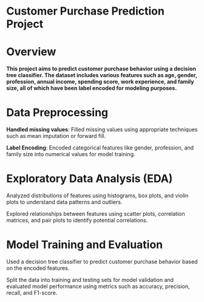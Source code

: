 

# Customer Purchase Prediction Project

# **Overview**

**This project aims to predict customer purchase behavior using a decision tree classifier. The dataset includes various features such as age, gender, profession, annual income, spending score, work experience, and family size, all of which have been label encoded for modeling purposes.**

# **Data Preprocessing**

**Handled missing values**: Filled missing values using appropriate techniques such as mean imputation or forward fill.

**Label Encoding**: Encoded categorical features like gender, profession, and family size into numerical values for model training.

# **Exploratory Data Analysis (EDA)**

Analyzed distributions of features using histograms, box plots, and violin plots to understand data patterns and outliers.

Explored relationships between features using scatter plots, correlation matrices, and pair plots to identify potential correlations.

# **Model Training and Evaluation**

Used a decision tree classifier to predict customer purchase behavior based on the encoded features.

Split the data into training and testing sets for model validation and evaluated model performance using metrics such as accuracy, precision, recall, and F1-score.
